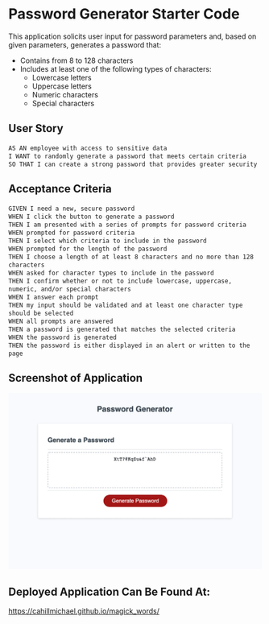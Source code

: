 # Password Generator Starter Code

This application solicits user input for password parameters and, based on given parameters, generates a password that:
* Contains from 8 to 128 characters
* Includes at least one of the following types of characters:
    * Lowercase letters
    * Uppercase letters
    * Numeric characters
    * Special characters

## User Story

```
AS AN employee with access to sensitive data
I WANT to randomly generate a password that meets certain criteria
SO THAT I can create a strong password that provides greater security
```

## Acceptance Criteria

```
GIVEN I need a new, secure password
WHEN I click the button to generate a password
THEN I am presented with a series of prompts for password criteria
WHEN prompted for password criteria
THEN I select which criteria to include in the password
WHEN prompted for the length of the password
THEN I choose a length of at least 8 characters and no more than 128 characters
WHEN asked for character types to include in the password
THEN I confirm whether or not to include lowercase, uppercase, numeric, and/or special characters
WHEN I answer each prompt
THEN my input should be validated and at least one character type should be selected
WHEN all prompts are answered
THEN a password is generated that matches the selected criteria
WHEN the password is generated
THEN the password is either displayed in an alert or written to the page
```

## Screenshot of Application

![screenshot of application](./screenshot.png)

## Deployed Application Can Be Found At:

https://cahillmichael.github.io/magick_words/